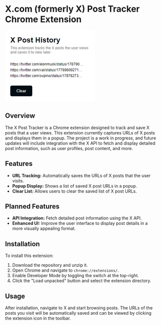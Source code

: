 # X.com (formerly X) Post Tracker Chrome Extension

![Scrennshot of the X history app](image.png)

## Overview

The X Post Tracker is a Chrome extension designed to track and save X posts that a user views. This extension currently captures URLs of X posts and displays them in a popup. The project is a work in progress, and future updates will include integration with the X API to fetch and display detailed post information, such as user profiles, post content, and more.

## Features

- **URL Tracking:** Automatically saves the URLs of X posts that the user visits.
- **Popup Display:** Shows a list of saved X post URLs in a popup.
- **Clear List:** Allows users to clear the saved list of X post URLs.

## Planned Features

- **API Integration:** Fetch detailed post information using the X API.
- **Enhanced UI:** Improve the user interface to display post details in a more visually appealing format.

## Installation

To install this extension:

1. Download the repository and unzip it.
2. Open Chrome and navigate to `chrome://extensions/`.
3. Enable Developer Mode by toggling the switch at the top-right.
4. Click the "Load unpacked" button and select the extension directory.

## Usage

After installation, navigate to X and start browsing posts. The URLs of the posts you visit will be automatically saved and can be viewed by clicking the extension icon in the toolbar.
